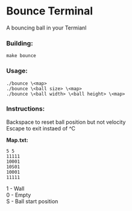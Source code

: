 # Bounce Terminal

A bouncing ball in your Termianl

### Building:
`make bounce`

### Usage:
```
./bounce \<map>
./bounce \<ball size> \<map>
./bounce \<ball width> \<ball height> \<map>
```

### Instructions:
Backspace to reset ball position but not velocity  
Escape to exit instaed of ^C

**Map.txt:**
```
5 5
11111
10001
10S01
10001
11111
```
1 - Wall  
0 - Empty  
S - Ball start position
